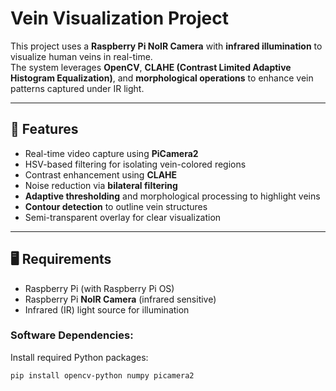 # Vein Visualization Project

This project uses a **Raspberry Pi NoIR Camera** with **infrared illumination** to visualize human veins in real-time.  
The system leverages **OpenCV**, **CLAHE (Contrast Limited Adaptive Histogram Equalization)**, and **morphological operations** to enhance vein patterns captured under IR light.  

---

## 📌 Features
- Real-time video capture using **PiCamera2**  
- HSV-based filtering for isolating vein-colored regions  
- Contrast enhancement using **CLAHE**  
- Noise reduction via **bilateral filtering**  
- **Adaptive thresholding** and morphological processing to highlight veins  
- **Contour detection** to outline vein structures  
- Semi-transparent overlay for clear visualization  

---

## 🖥️ Requirements
- Raspberry Pi (with Raspberry Pi OS)  
- Raspberry Pi **NoIR Camera** (infrared sensitive)  
- Infrared (IR) light source for illumination  

### Software Dependencies:
Install required Python packages:
```bash
pip install opencv-python numpy picamera2
